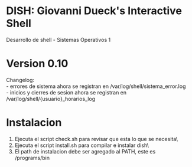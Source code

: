 # DISH: Giovanni Dueck's Interactive Shell
Desarrollo de shell - Sistemas Operativos 1

# Version 0.10
Changelog:\
    - errores de sistema ahora se registran en /var/log/shell/sistema_error.log\
    - inicios y cierres de sesion ahora se registran en /var/log/shell/{usuario}_horarios_log

# Instalacion
1. Ejecuta el script check.sh para revisar que esta lo que se necesita\
2. Ejecuta el script install.sh para compilar e instalar dish\
3. El path de instalacion debe ser agregado al PATH, este es\
   /programs/bin